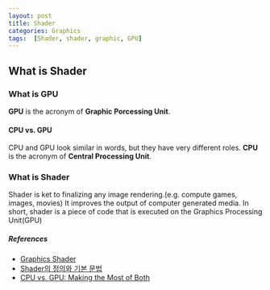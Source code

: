 ```yaml
---
layout: post
title: Shader
categories: Graphics
tags:  [Shader, shader, graphic, GPU]
---
```


## What is Shader
### What is GPU
**GPU** is the acronym of **Graphic Porcessing Unit**. 

#### CPU vs. GPU
CPU and GPU look similar in words, but they have very different roles.
**CPU** is the acronym of **Central Processing Unit**. 

### What is Shader
Shader is ket to finalizing any image rendering.(e.g. compute games, images, movies)
It improves the output of computer generated media.
In short, shader is a piece of code that is executed on the Graphics Processing Unit(GPU)


##### References
- [Graphics Shader](https://www.cs.vu.nl/~eliens/download/literatuur-shaders.pdf)
- [Shader의 정의와 기본 문법](https://darkcatgame.tistory.com/7)
- [CPU vs. GPU: Making the Most of Both](https://www.intel.sg/content/www/xa/en/products/docs/processors/cpu-vs-gpu.html?countrylabel=Asia%20Pacific)